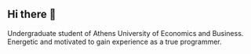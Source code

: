 ## Hi there 👋

Undergraduate student of Athens University of Economics and Business. Energetic and motivated to gain experience as a true programmer.



